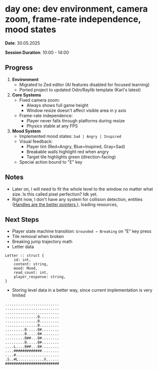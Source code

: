 # day one: dev environment, camera zoom, frame-rate independence, mood states

**Date**: 30.05.2025

**Session Duration**: 10:00 - 14:00

## Progress
1. **Environment**
    - Migrated to Zed editor (AI features disabled for focused learning)
    - Ported project to updated Odin/Raylib template (Karl's latest)
2. **Core Systems**
    - Fixed camera zoom:
        - Always shows full game height
        - Window resize doesn't affect visible area in y axis
    - Frame-rate independence:
        - Player never falls through platforms during resize
        - Physics stable at any FPS
3. **Mood System**
    - Implemented mood states: `Sad | Angry | Inspired`
    - Visual feedback:
        - Player tint (Red=Angry, Blue=Inspired, Gray=Sad)
        - Breakable walls highlight red when angry
        - Target tile highlights green (direction-facing)
    - Special action bound to "E" key

## Notes
- Later on, I will need to fit the whole level to the window no matter what size. Is this called pixel perfection? Idk yet.
- Right now, I don't have any system for collision detection, entities ([Handles are the better pointers
](https://floooh.github.io/2018/06/17/handles-vs-pointers.html)), loading resources,

## Next Steps
- Player state machine transition: `Grounded → Breaking` on "E" key press
- Tile removal when broken
- Breaking jump trajectory math
- Letter data
```odin
Letter :: struct {
    id: int,
    content: string,
    mood: Mood,
    read_count: int,
    player_response: string,
}
```

- Storing level data in a better way, since current implementation is very limited
```
.........................
.........................
.........................
...............B.........
...............B.........
...............B.........
.........B.....B#........
.........B.....B#........
.........B##...B#........
.........B.....B#........
....L....B##...B#........
....#############........
....#....................
.S..#L............X......
#########################
```
